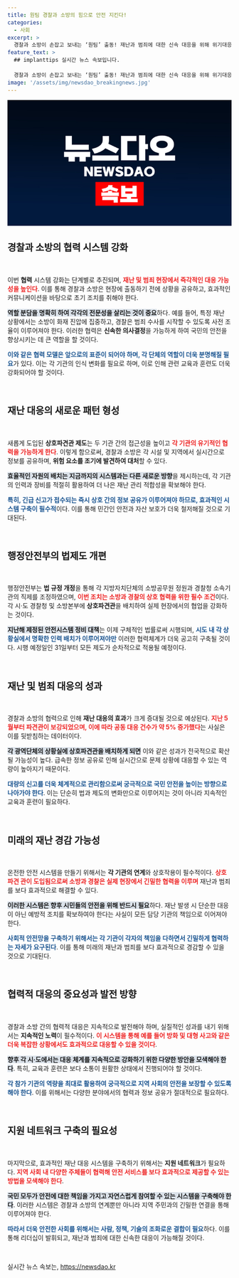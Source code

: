 ```yaml
---
title: 원팀 경찰과 소방의 힘으로 안전 지킨다!
categories:
  - 사회
excerpt: >
  경찰과 소방이 손잡고 보내는 ‘원팀’ 출동! 재난과 범죄에 대한 신속 대응을 위해 위기대응 상호파견관 144명이 각 지역 상황실에 배치된다. 이로써 국민 안전이 한층 강화될 전망. 클릭해서 더 알아보세요!
feature_text: >
  ## implanttips 실시간 뉴스 속보입니다.

  경찰과 소방이 손잡고 보내는 ‘원팀’ 출동! 재난과 범죄에 대한 신속 대응을 위해 위기대응 상호파견관 144명이 각 지역 상황실에 배치된다. 이로써 국민 안전이 한층 강화될 전망. 클릭해서 더 알아보세요!
image: '/assets/img/newsdao_breakingnews.jpg'
---
```


<p><img src="/assets/img/newsdao_breakingnews.jpg" alt="implanttips 속보" /></p>

<h2 data-ke-size="size26">경찰과 소방의 협력 시스템 강화</h2>

<p data-ke-size="size16">&nbsp;</p>

<p>이번 <strong>협력</strong> 시스템 강화는 단계별로 추진되며, <b><span style="color: #ee2323;">재난 및 범죄 현장에서 즉각적인 대응 가능성을 높인다</span></b>. 이를 통해 경찰과 소방은 현장에 출동하기 전에 상황을 공유하고, 효과적인 커뮤니케이션을 바탕으로 초기 조치를 취해야 한다. </p>

<p><b><span style="background-color: #21538527;">역할 분담을 명확히 하여 각각의 전문성을 살리는 것이 중요</span></b>하다. 예를 들어, 특정 재난 상황에서는 소방이 화재 진압에 집중하고, 경찰은 범죄 수사를 시작할 수 있도록 사전 조율이 이루어져야 한다. 이러한 협력은 <strong>신속한 의사결정</strong>을 가능하게 하여 국민의 안전을 향상시키는 데 큰 역할을 할 것이다.</p>

<p><b><span style="color: #1a5490;">이와 같은 협력 모델은 앞으로의 표준이 되어야 하며, 각 단체의 역할이 더욱 분명해질 필요</span></b>가 있다. 이는 각 기관의 인식 변화를 필요로 하며, 이로 인해 관련 교육과 훈련도 더욱 강화되어야 할 것이다.</p>

<p data-ke-size="size16">&nbsp;</p>

<h2 data-ke-size="size26">재난 대응의 새로운 패턴 형성</h2>

<p data-ke-size="size16">&nbsp;</p>

<p>새롭게 도입된 <b>상호파견관 제도</b>는 두 기관 간의 접근성을 높이고 <b><span style="color: #ee2323;">각 기관의 유기적인 협력을 가능하게 한다</span></b>. 이렇게 함으로써, 경찰과 소방은 각 시설 및 지역에서 실시간으로   정보를 공유하며, <strong>위험 요소를 조기에 발견하여 대처</strong>할 수 있다. </p>

<p><b><span style="background-color: #21538527;">효율적인 자원의 배치는 지금까지의 시스템과는 다른 새로운 방향</span></b>을 제시하는데, 각 기관의 인력과 장비를 적절히 활용하여 더 나은 재난 관리 적합성을 확보해야 한다. </p>

<p><b><span style="color: #1a5490;">특히, 긴급 신고가 접수되는 즉시 상호 간의 정보 공유가 이루어져야 하므로, 효과적인 시스템 구축이 필수적</span></b>이다. 이를 통해 민간인 안전과 자산 보호가 더욱 철저해질 것으로 기대된다.</p>

<p data-ke-size="size16">&nbsp;</p>

<h2 data-ke-size="size26">행정안전부의 법제도 개편</h2>

<p data-ke-size="size16">&nbsp;</p>

<p>행정안전부는 <b>법 규정 개정</b>을 통해 각 지방자치단체의 소방공무원 정원과 경찰청 소속기관의 직제를 조정하였으며, <b><span style="color: #ee2323;">이번 조치는 소방과 경찰의 상호 협력을 위한 필수 조건</span></b>이다. 각 시·도 경찰청 및 소방본부에 <b>상호파견관</b>을 배치하여 실제 현장에서의 협업을 강화하는 것이다.</p>

<p><b><span style="background-color: #21538527;">지난해 제정된 안전시스템 정비 대책</span></b>는 이제 구체적인 법률로써 시행되며, <b><span style="color: #1a5490;">시도 내 각 상황실에서 명확한 인력 배치가 이루어져야만</span></b> 이러한 협력체계가 더욱 공고히 구축될 것이다. 시행 예정일인 31일부터 모든 제도가 순차적으로 적용될 예정이다.</p>

<p data-ke-size="size16">&nbsp;</p>

<h2 data-ke-size="size26">재난 및 범죄 대응의 성과</h2>

<p data-ke-size="size16">&nbsp;</p>

<p>경찰과 소방의 협력으로 인해 <strong>재난 대응의 효과</strong>가 크게 증대될 것으로 예상된다. <b><span style="color: #ee2323;">지난 5월부터 파견관이 보강되었으며, 이에 따라 공동 대응 건수가 약 5% 증가했다</span></b>는 사실은 이를 뒷받침하는 데이터이다. </p>

<p><b><span style="background-color: #21538527;">각 광역단체의 상황실에 상호파견관을 배치하게 되면</span></b> 이와 같은 성과가 전국적으로 확산될 가능성이 높다. 급속한 정보 공유로 인해 실시간으로 문제 상황에 대응할 수 있는 역량이 높아지기 때문이다. </p>

<p><b><span style="color: #1a5490;">대량의 신고를 더욱 체계적으로 관리함으로써 궁극적으로 국민 안전을 높이는 방향으로 나아가야 한다</span></b>. 이는 단순히 법과 제도의 변화만으로 이루어지는 것이 아니라 지속적인 교육과 훈련이 필요하다. </p>

<p data-ke-size="size16">&nbsp;</p>

<h2 data-ke-size="size26">미래의 재난 경감 가능성</h2>

<p data-ke-size="size16">&nbsp;</p>

<p>온전한 안전 시스템을 만들기 위해서는 <b>각 기관의 연계</b>와 상호작용이 필수적이다. <b><span style="color: #ee2323;">상호 파견 관이 도입됨으로써 소방과 경찰은 실제 현장에서 긴밀한 협력을 이루며</span></b> 재난과 범죄를 보다 효과적으로 해결할 수 있다. </p>

<p><b><span style="background-color: #21538527;">이러한 시스템은 향후 시민들의 안전을 위해 반드시 필요</span></b>하다. 재난 발생 시 단순한 대응이 아닌 예방적 조치를 확보하여야 한다는 사실이 모든 담당 기관의 책임으로 이어져야 한다.</p>

<p><b><span style="color: #1a5490;">사회적 안전망을 구축하기 위해서는 각 기관이 각자의 책임을 다하면서 긴밀하게 협력하는 자세가 요구된다</span></b>. 이를 통해 미래의 재난과 범죄를 보다 효과적으로 경감할 수 있을 것으로 기대된다.</p>

<p data-ke-size="size16">&nbsp;</p>

<h2 data-ke-size="size26">협력적 대응의 중요성과 발전 방향</h2>

<p data-ke-size="size16">&nbsp;</p>

<p>경찰과 소방 간의 협력적 대응은 지속적으로 발전해야 하며, 실질적인 성과를 내기 위해서는 <b>지속적인 노력</b>이 필수적이다. <b><span style="color: #ee2323;">이 시스템을 통해 예를 들어 방화 및 대형 사고와 같은 더욱 복잡한 상황에서도 효과적으로 대응할 수 있을 것이다</span></b>.</p>

<p><b><span style="background-color: #21538527;">향후 각 시·도에서는 대응 체계를 지속적으로 강화하기 위한 다양한 방안을 모색해야 한다</span></b>. 특히, 교육과 훈련은 보다 소통이 원활한 상태에서 진행되어야 할 것이다.</p>

<p><b><span style="color: #1a5490;">각 참가 기관의 역량을 최대로 활용하여 궁극적으로 지역 사회의 안전을 보장할 수 있도록 해야 한다</span></b>. 이를 위해서는 다양한 분야에서의 협력과 정보 공유가 절대적으로 필요하다.</p>

<p data-ke-size="size16">&nbsp;</p>

<h2 data-ke-size="size26">지원 네트워크 구축의 필요성</h2>

<p data-ke-size="size16">&nbsp;</p>

<p>마지막으로, 효과적인 재난 대응 시스템을 구축하기 위해서는 <b>지원 네트워크</b>가 필요하다. <b><span style="color: #ee2323;">지역 사회 내 다양한 주체들이 협력해 안전 서비스를 보다 효과적으로 제공할 수 있는 방법을 모색해야 한다</span></b>.</p>

<p><b><span style="background-color: #21538527;">국민 모두가 안전에 대한 책임을 가지고 자연스럽게 참여할 수 있는 시스템을 구축해야 한다</span></b>. 이러한 시스템은 경찰과 소방의 연계뿐만 아니라 지역 주민과의 긴밀한 연결을 통해 이루어져야 한다.</p>

<p><b><span style="color: #1a5490;">따라서 더욱 안전한 사회를 위해서는 사람, 정책, 기술의 조화로운 결합이 필요</span></b>하다. 이를 통해 리더십이 발휘되고, 재난과 범죄에 대한 신속한 대응이 가능해질 것이다.</p>

<p data-ke-size="size16">&nbsp;</p>
실시간 뉴스 속보는, <a href="https://newsdao.kr" rel="dofollow">https://newsdao.kr</a>


